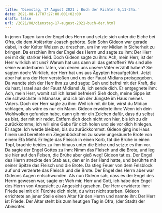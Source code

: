 ```yaml
---
title: 'Dienstag, 17 August 2021 : Buch der Richter 6,11-24a.'
date: 2021-08-17T07:27:00.001+02:00
draft: false
url: /2021/08/dienstag-17-august-2021-buch-der.html
---
```


In jenen Tagen kam der Engel des Herrn und setzte sich unter die Eiche bei Ofra, die dem Abiësriter Joasch gehörte. Sein Sohn Gideon war gerade dabei, in der Kelter Weizen zu dreschen, um ihn vor Midian in Sicherheit zu bringen. Da erschien ihm der Engel des Herrn und sagte zu ihm: Der Herr sei mit dir, starker Held. Doch Gideon sagte zu ihm: Ach, mein Herr, ist der Herr wirklich mit uns? Warum hat uns dann all das getroffen? Wo sind alle seine wunderbaren Taten, von denen uns unsere Väter erzählt haben? Sie sagten doch: Wirklich, der Herr hat uns aus Ägypten heraufgeführt. Jetzt aber hat uns der Herr verstoßen und uns der Faust Midians preisgegeben. Da wandte sich der Herr ihm zu und sagte: Geh und befrei mit der Kraft, die du hast, Israel aus der Faust Midians! Ja, ich sende dich. Er entgegnete ihm: Ach, mein Herr, womit soll ich Israel befreien? Sieh doch, meine Sippe ist die schwächste in Manasse, und ich bin der Jüngste im Haus meines Vaters. Doch der Herr sagte zu ihm: Weil ich mit dir bin, wirst du Midian schlagen, als wäre es nur ein Mann. Gideon erwiderte ihm: Wenn ich dein Wohlwollen gefunden habe, dann gib mir ein Zeichen dafür, dass du selbst es bist, der mit mir redet. Entfern dich doch nicht von hier, bis ich zu dir zurückkomme; ich will eine Gabe für dich holen und sie vor dich hinlegen. Er sagte: Ich werde bleiben, bis du zurückkommst. Gideon ging ins Haus hinein und bereitete ein Ziegenböckchen zu sowie ungesäuerte Brote von einem Efa Mehl. Er legte das Fleisch in einen Korb, tat die Brühe in einen Topf, brachte beides zu ihm hinaus unter die Eiche und setzte es ihm vor. Da sagte der Engel Gottes zu ihm: Nimm das Fleisch und die Brote, und leg sie hier auf den Felsen, die Brühe aber gieß weg! Gideon tat es. Der Engel des Herrn streckte den Stab aus, den er in der Hand hatte, und berührte mit seiner Spitze das Fleisch und die Brote. Da stieg Feuer von dem Felsblock auf und verzehrte das Fleisch und die Brote. Der Engel des Herrn aber war Gideons Augen entschwunden. Als nun Gideon sah, dass es der Engel des Herrn gewesen war, sagte er: Weh mir, Herr und Gott, ich habe den Engel des Herrn von Angesicht zu Angesicht gesehen. Der Herr erwiderte ihm: Friede sei mit dir! Fürchte dich nicht, du wirst nicht sterben. Gideon errichtete an jener Stelle einen Altar für den Herrn und nannte ihn: Der Herr ist Friede. Der Altar steht bis zum heutigen Tag in Ofra, (der Stadt) der Abiësriter.